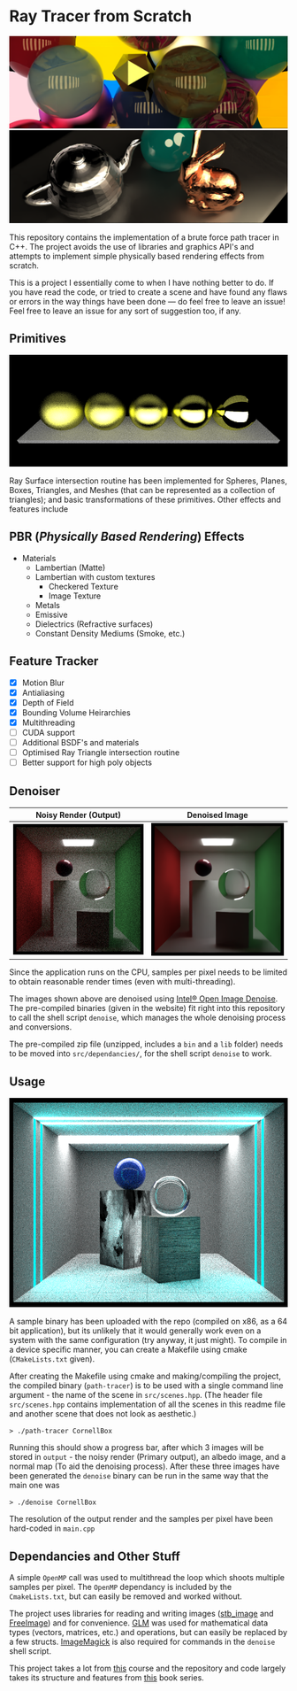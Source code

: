 # Ray Tracer from Scratch

<p align="center">
  <img src="output/denoised_renders/Marbles.png" />
  <img src="output/denoised_renders/Test.png" />
</p>

This repository contains the implementation of a brute force path tracer in C++. The project avoids the use of libraries and graphics API's and attempts to implement simple physically based rendering effects from scratch. 

This is a project I essentially come to when I have nothing better to do. If you have read the code, or tried to create a scene and have found any flaws or errors in the way things have been done — do feel free to leave an issue! Feel free to leave an issue for any sort of suggestion too, if any.

## Primitives
<p align="center">
  <img src="output/noisy_renders/VaryingFuzz.png" />
</p>

Ray Surface intersection routine has been implemented for Spheres, Planes, Boxes, Triangles, and Meshes (that can be represented as a collection of triangles); and basic transformations of these primitives. Other effects and features include 

## PBR (*Physically Based Rendering*) Effects 
* Materials 
  * Lambertian (Matte)
  * Lambertian with custom textures 
    * Checkered Texture 
    * Image Texture  
  * Metals
  * Emissive 
  * Dielectrics (Refractive surfaces)
  * Constant Density Mediums (Smoke, etc.)

## Feature Tracker 

- [x] Motion Blur 
- [x] Antialiasing
- [x] Depth of Field
- [x] Bounding Volume Heirarchies 
- [x] Multithreading  
- [ ] CUDA support 
- [ ] Additional BSDF's and materials
- [ ] Optimised Ray Triangle intersection routine
- [ ] Better support for high poly objects

## Denoiser 

Noisy Render (Output)             |  Denoised Image
:-------------------------:|:-------------------------:
![](output/noisy_renders/CornellBox.png)  |  ![](output/denoised_renders/CornellBox.png)

Since the application runs on the CPU, samples per pixel needs to be limited to obtain reasonable render times (even with multi-threading). 

The images shown above are denoised using [Intel® Open Image Denoise](https://www.openimagedenoise.org/). The pre-compiled binaries (given in the website) fit right into this repository to call the shell script `denoise`, which manages the whole denoising process and conversions. 

The pre-compiled zip file (unzipped, includes a `bin` and a `lib` folder) needs to be moved into `src/dependancies/`, for the shell script `denoise` to work. 

## Usage
<p align="center">
  <img src="output/noisy_renders/GlowRoom.png" />
</p>

A sample binary has been uploaded with the repo (compiled on x86, as a 64 bit application), but its unlikely that it would generally work even on a system with the same configuration (try anyway, it just might). To compile in a device specific manner, you can create a Makefile using cmake (`CMakeLists.txt` given). 

After creating the Makefile using cmake and making/compiling the project, the compiled binary (`path-tracer`) is to be used with a single command line argument - the name of the scene in `src/scenes.hpp`. (The header file `src/scenes.hpp` contains implementation of all the scenes in this readme file and another scene that does not look as aesthetic.)

    > ./path-tracer CornellBox 

Running this should show a progress bar, after which 3 images will be stored in `output` - the noisy render (Primary output), an albedo image, and a normal map (To aid the denoising process). After these three images have been generated the `denoise` binary can be run in the same way that the main one was 

    > ./denoise CornellBox 

The resolution of the output render and the samples per pixel have been hard-coded in `main.cpp`

## Dependancies and Other Stuff

A simple `OpenMP` call was used to multithread the loop which shoots multiple samples per pixel. The `OpenMP` dependancy is included by the `CmakeLists.txt`, but can easily be removed and worked without. 

The project uses libraries for reading and writing images ([stb_image](https://github.com/nothings/stb) and [FreeImage](https://freeimage.sourceforge.io/)) and for convenience. [GLM](https://github.com/g-truc/glm) was used for mathematical data types (vectors, matrices, etc.) and operations, but can easily be replaced by a few structs. [ImageMagick](https://github.com/ImageMagick/ImageMagick) is also required for commands in the `denoise` shell script.

This project takes a lot from [this](https://www.edx.org/course/computer-graphics-2) course and the repository and code largely takes its structure and features from [this](https://raytracing.github.io/) book series.

